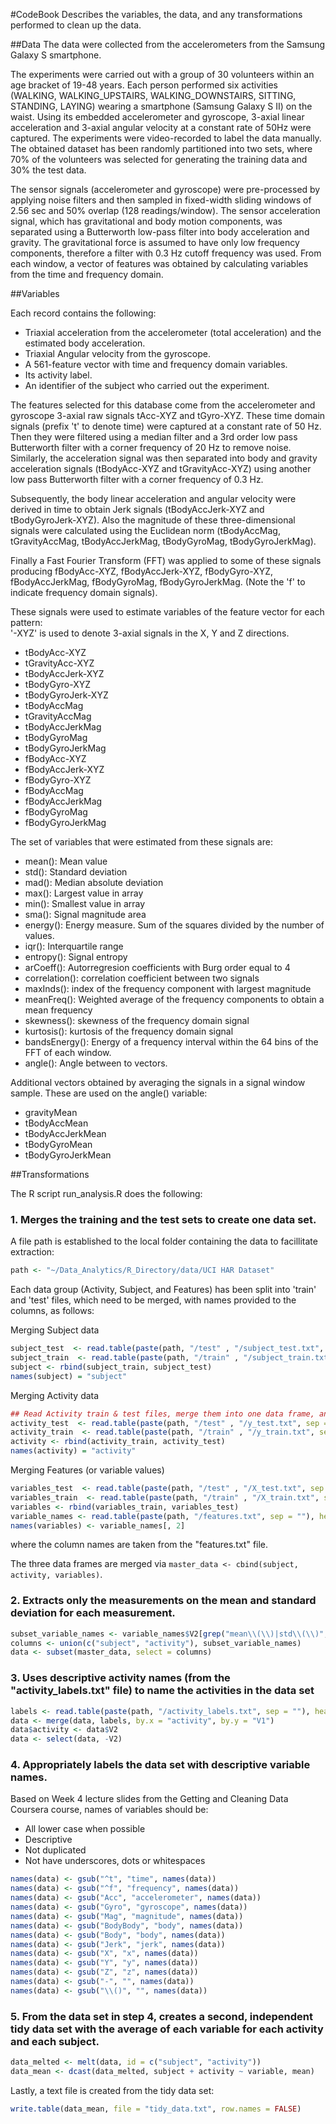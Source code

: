 #CodeBook
Describes the variables, the data, and any transformations performed to clean up the data.

##Data
The data were collected from the accelerometers from the Samsung Galaxy S smartphone.  

The experiments were carried out with a group of 30 volunteers within an age bracket of 19-48 years. Each person performed six activities (WALKING, WALKING_UPSTAIRS, WALKING_DOWNSTAIRS, SITTING, STANDING, LAYING) wearing a smartphone (Samsung Galaxy S II) on the waist. Using its embedded accelerometer and gyroscope, 3-axial linear acceleration and 3-axial angular velocity at a constant rate of 50Hz were captured. The experiments were video-recorded to label the data manually. The obtained dataset has been randomly partitioned into two sets, where 70% of the volunteers was selected for generating the training data and 30% the test data. 

The sensor signals (accelerometer and gyroscope) were pre-processed by applying noise filters and then sampled in fixed-width sliding windows of 2.56 sec and 50% overlap (128 readings/window). The sensor acceleration signal, which has gravitational and body motion components, was separated using a Butterworth low-pass filter into body acceleration and gravity. The gravitational force is assumed to have only low frequency components, therefore a filter with 0.3 Hz cutoff frequency was used. From each window, a vector of features was obtained by calculating variables from the time and frequency domain.

##Variables

Each record contains the following:

- Triaxial acceleration from the accelerometer (total acceleration) and the estimated body acceleration.
- Triaxial Angular velocity from the gyroscope. 
- A 561-feature vector with time and frequency domain variables. 
- Its activity label. 
- An identifier of the subject who carried out the experiment.

The features selected for this database come from the accelerometer and gyroscope 3-axial raw signals tAcc-XYZ and tGyro-XYZ. These time domain signals (prefix 't' to denote time) were captured at a constant rate of 50 Hz. Then they were filtered using a median filter and a 3rd order low pass Butterworth filter with a corner frequency of 20 Hz to remove noise. Similarly, the acceleration signal was then separated into body and gravity acceleration signals (tBodyAcc-XYZ and tGravityAcc-XYZ) using another low pass Butterworth filter with a corner frequency of 0.3 Hz. 

Subsequently, the body linear acceleration and angular velocity were derived in time to obtain Jerk signals (tBodyAccJerk-XYZ and tBodyGyroJerk-XYZ). Also the magnitude of these three-dimensional signals were calculated using the Euclidean norm (tBodyAccMag, tGravityAccMag, tBodyAccJerkMag, tBodyGyroMag, tBodyGyroJerkMag). 

Finally a Fast Fourier Transform (FFT) was applied to some of these signals producing fBodyAcc-XYZ, fBodyAccJerk-XYZ, fBodyGyro-XYZ, fBodyAccJerkMag, fBodyGyroMag, fBodyGyroJerkMag. (Note the 'f' to indicate frequency domain signals). 

These signals were used to estimate variables of the feature vector for each pattern:  
'-XYZ' is used to denote 3-axial signals in the X, Y and Z directions.

* tBodyAcc-XYZ
* tGravityAcc-XYZ
* tBodyAccJerk-XYZ
* tBodyGyro-XYZ
* tBodyGyroJerk-XYZ
* tBodyAccMag
* tGravityAccMag
* tBodyAccJerkMag
* tBodyGyroMag
* tBodyGyroJerkMag
* fBodyAcc-XYZ
* fBodyAccJerk-XYZ
* fBodyGyro-XYZ
* fBodyAccMag
* fBodyAccJerkMag
* fBodyGyroMag
* fBodyGyroJerkMag

The set of variables that were estimated from these signals are: 

* mean(): Mean value
* std(): Standard deviation
* mad(): Median absolute deviation 
* max(): Largest value in array
* min(): Smallest value in array
* sma(): Signal magnitude area
* energy(): Energy measure. Sum of the squares divided by the number of values. 
* iqr(): Interquartile range 
* entropy(): Signal entropy
* arCoeff(): Autorregresion coefficients with Burg order equal to 4
* correlation(): correlation coefficient between two signals
* maxInds(): index of the frequency component with largest magnitude
* meanFreq(): Weighted average of the frequency components to obtain a mean frequency
* skewness(): skewness of the frequency domain signal 
* kurtosis(): kurtosis of the frequency domain signal 
* bandsEnergy(): Energy of a frequency interval within the 64 bins of the FFT of each window.
* angle(): Angle between to vectors.

Additional vectors obtained by averaging the signals in a signal window sample. These are used on the angle() variable:

* gravityMean
* tBodyAccMean
* tBodyAccJerkMean
* tBodyGyroMean
* tBodyGyroJerkMean

##Transformations

The R script run_analysis.R does the following:

### 1. Merges the training and the test sets to create one data set.

A file path is established to the local folder containing the data to facillitate extraction:
````R
path <- "~/Data_Analytics/R_Directory/data/UCI HAR Dataset"
````

Each data group (Activity, Subject, and Features) has been split into 'train' and 'test' files, which need to be merged, with names provided to the columns, as follows:

Merging Subject data
````R
subject_test  <- read.table(paste(path, "/test" , "/subject_test.txt", sep = ""),header = FALSE)
subject_train  <- read.table(paste(path, "/train" , "/subject_train.txt", sep = ""),header = FALSE)
subject <- rbind(subject_train, subject_test)
names(subject) = "subject"
````

Merging Activity data
````R
## Read Activity train & test files, merge them into one data frame, and provide column names
activity_test  <- read.table(paste(path, "/test" , "/y_test.txt", sep = ""),header = FALSE)
activity_train  <- read.table(paste(path, "/train" , "/y_train.txt", sep = ""),header = FALSE)
activity <- rbind(activity_train, activity_test)
names(activity) = "activity"
````

Merging Features (or variable values)
````R
variables_test  <- read.table(paste(path, "/test" , "/X_test.txt", sep = ""),header = FALSE)
variables_train  <- read.table(paste(path, "/train" , "/X_train.txt", sep = ""),header = FALSE)
variables <- rbind(variables_train, variables_test)
variable_names <- read.table(paste(path, "/features.txt", sep = ""), header = FALSE)
names(variables) <- variable_names[, 2]
````
where the column names are taken from the "features.txt" file.

The three data frames are merged via `master_data <- cbind(subject, activity, variables)`.

### 2. Extracts only the measurements on the mean and standard deviation for each measurement. 

````R
subset_variable_names <- variable_names$V2[grep("mean\\(\\)|std\\(\\)", variable_names$V2)]
columns <- union(c("subject", "activity"), subset_variable_names)
data <- subset(master_data, select = columns)
````

### 3. Uses descriptive activity names (from the "activity_labels.txt" file) to name the activities in the data set

````R
labels <- read.table(paste(path, "/activity_labels.txt", sep = ""), header = FALSE)
data <- merge(data, labels, by.x = "activity", by.y = "V1")
data$activity <- data$V2
data <- select(data, -V2)
````

### 4. Appropriately labels the data set with descriptive variable names. 

Based on Week 4 lecture slides from the Getting and Cleaning Data Coursera course, names of variables should be:
- All lower case when possible
- Descriptive
- Not duplicated
- Not have underscores, dots or whitespaces

````R
names(data) <- gsub("^t", "time", names(data))
names(data) <- gsub("^f", "frequency", names(data))
names(data) <- gsub("Acc", "accelerometer", names(data))
names(data) <- gsub("Gyro", "gyroscope", names(data))
names(data) <- gsub("Mag", "magnitude", names(data))
names(data) <- gsub("BodyBody", "body", names(data))
names(data) <- gsub("Body", "body", names(data))
names(data) <- gsub("Jerk", "jerk", names(data))
names(data) <- gsub("X", "x", names(data))
names(data) <- gsub("Y", "y", names(data))
names(data) <- gsub("Z", "z", names(data))
names(data) <- gsub("-", "", names(data))
names(data) <- gsub("\\()", "", names(data))
````

### 5. From the data set in step 4, creates a second, independent tidy data set with the average of each variable for each activity and each subject.

````R
data_melted <- melt(data, id = c("subject", "activity"))
data_mean <- dcast(data_melted, subject + activity ~ variable, mean)
````

Lastly, a text file is created from the tidy data set:

````R
write.table(data_mean, file = "tidy_data.txt", row.names = FALSE)
````
